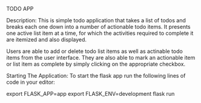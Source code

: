 TODO APP

Description: 
This is simple todo application that takes a list of todos and breaks each one down into a number of actionable todo items. It presents one active list item at a time, for which the activities required to complete it are itemized and also displayed.

Users are able to add or delete todo list items as well as actinable todo items from the user interface. They are also able to mark an actionable item or list item as complete by simply clicking on the appropriate checkbox.

Starting The Application: 
To start the flask app run the following lines of code in your editor:

export FLASK_APP=app
export FLASK_ENV=development
flask run